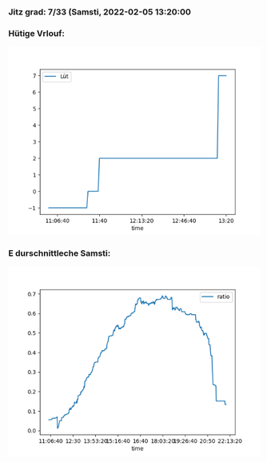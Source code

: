 ### Jitz grad: 7/33 (Samsti, 2022-02-05 13:20:00

### Hütige Vrlouf:
![Graph](Today.png)

### E durschnittleche Samsti:
![Graph](Samsti.png)